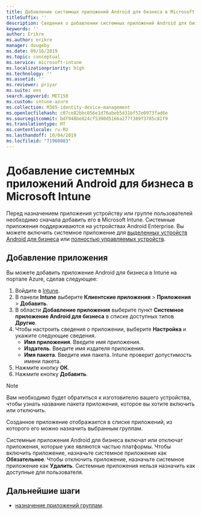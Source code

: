 ```yaml
---
title: Добавление системных приложений Android для бизнеса в Microsoft Intune
titleSuffix: ''
description: Сведения о добавлении системных приложений Android для бизнеса в Microsoft Intune
keywords: ''
author: Erikre
ms.author: erikre
manager: dougeby
ms.date: 09/16/2019
ms.topic: conceptual
ms.service: microsoft-intune
ms.localizationpriority: high
ms.technology: ''
ms.assetid: ''
ms.reviewer: priyar
ms.suite: ems
search.appverid: MET150
ms.custom: intune-azure
ms.collection: M365-identity-device-management
ms.openlocfilehash: c07ce82bbc056e1d76abeb5d31bf57e0973fad6e
ms.sourcegitcommit: bdf948be824cf5390d5166a277f389f3785c81f9
ms.translationtype: HT
ms.contentlocale: ru-RU
ms.lasthandoff: 10/04/2019
ms.locfileid: "71960883"
---
```

# <a name="add-android-enterprise-system-apps-to-microsoft-intune"></a>Добавление системных приложений Android для бизнеса в Microsoft Intune

Перед назначением приложения устройству или группе пользователей необходимо сначала добавить его в Microsoft Intune. Системные приложения поддерживаются на устройствах Android Enterprise. Вы можете включить системное приложение для [выделенных устройств Android для бизнеса](../enrollment/android-kiosk-enroll.md) или [полностью управляемых устройств](../enrollment/android-fully-managed-enroll.md).

## <a name="add-the-app"></a>Добавление приложения

Вы можете добавить приложение Android для бизнеса в Intune на портале Azure, сделав следующее:

1. Войдите в [Intune](https://go.microsoft.com/fwlink/?linkid=2090973).
2. В панели **Intune** выберите **Клиентские приложения** > **Приложения** > **Добавить**.
3. В области **Добавление приложения** выберите пункт **Системное приложение Android для бизнеса** в списке доступных типов **Другие**.
4. Чтобы настроить сведения о приложении, выберите **Настройка** и укажите следующие сведения.
    - **Имя приложения**. Введите имя приложения.
    - **Издатель**. Введите имя издателя приложения.  
    - **Имя пакета**. Введите имя пакета. Intune проверит допустимость имени пакета.
5. Нажмите кнопку **ОК**.
6. Нажмите кнопку **Добавить**.

> [!NOTE]
> Вам необходимо будет обратиться к изготовителю вашего устройства, чтобы узнать название пакета приложения, которое вы хотите включить или отключить.

Созданное приложение отображается в списке приложений, из которого его можно назначить выбранным группам. 

Системные приложения Android для бизнеса включат или отключат приложения, которые уже являются частью платформы. Чтобы включить приложение, назначьте системное приложение как **Обязательное**. Чтобы отключить приложение, назначьте системное приложение как **Удалить**. Системные приложения нельзя назначить как доступные для пользователя.


## <a name="next-steps"></a>Дальнейшие шаги

- [назначение приложений группам](apps-deploy.md).
